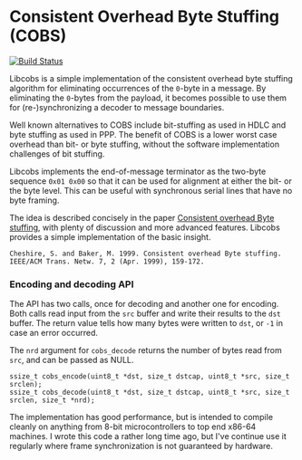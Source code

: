 # Consistent Overhead Byte Stuffing (COBS)

[![Build Status](https://travis-ci.org/aki5/libcobs.svg?branch=master)](https://travis-ci.org/aki5/libcobs)

Libcobs is a simple implementation of the consistent overhead byte stuffing algorithm for eliminating occurrences of the `0`-byte in a message. By eliminating the `0`-bytes from the payload, it becomes possible to use them for (re-)synchronizing a decoder to message boundaries.

Well known alternatives to COBS include bit-stuffing as used in HDLC and byte stuffing as used in PPP. The benefit of COBS is a lower worst case overhead than bit- or byte stuffing, without the software implementation challenges of bit stuffing.

Libcobs implements the end-of-message terminator as the two-byte sequence `0x01 0x00` so that it can be used for alignment at either the bit- or the byte level. This can be useful with synchronous serial lines that have no byte framing.

The idea is described concisely in the paper [Consistent overhead Byte stuffing](http://www.stuartcheshire.org/papers/cobsforton.pdf), with plenty of discussion and more advanced features. Libcobs provides a simple implementation of the basic insight.

```
Cheshire, S. and Baker, M. 1999. Consistent overhead Byte stuffing.
IEEE/ACM Trans. Netw. 7, 2 (Apr. 1999), 159-172.
```


### Encoding and decoding API

The API has two calls, once for decoding and another one for encoding.
Both calls read input from the `src` buffer and write their results to the `dst` buffer. The return value tells how many bytes were written to `dst`, or `-1` in case an error occurred.

The `nrd` argument for `cobs_decode` returns the number of bytes read from `src`, and can be passed as NULL.

```
ssize_t cobs_encode(uint8_t *dst, size_t dstcap, uint8_t *src, size_t srclen);
ssize_t cobs_decode(uint8_t *dst, size_t dstcap, uint8_t *src, size_t srclen, size_t *nrd);
```

The implementation has good performance, but is intended to compile cleanly on anything from 8-bit microcontrollers to top end x86-64 machines. I wrote this code a rather long time ago, but I've continue use it regularly where frame synchronization is not guaranteed by hardware.